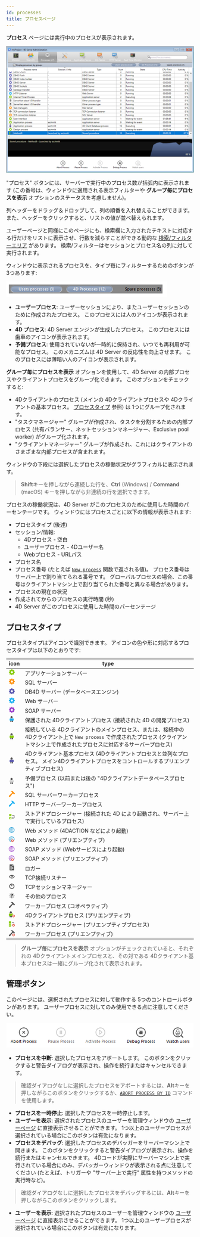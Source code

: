 ```yaml
---
id: processes
title: プロセスページ
---
```



**プロセス** ページには実行中のプロセスが表示されます。

![](../assets/en/Admin/server-admin-process-page.png)


"プロセス" ボタンには、サーバーで実行中のプロセス数が括弧内に表示されます (この番号は、ウィンドウに適用される表示フィルターや **グループ毎にプロセスを表示** オプションのステータスを考慮しません)。

列ヘッダーをドラッグ＆ドロップして、列の順番を入れ替えることができます。 また、ヘッダーをクリックすると、リストの値が並べ替えられます。

ユーザーページと同様にこのページにも、検索欄に入力されたテキストに対応する行だけをリストに表示させ、行数を減らすことができる動的な [検索/フィルターエリア](users.md#検索フィルターエリア) があります。 検索/フィルターはセッションとプロセス名の列に対して実行されます。

ウィンドウに表示されるプロセスを、タイプ毎にフィルターするためのボタンが 3つあります:

![](../assets/en/Admin/server-process-buttons.png)

- **ユーザープロセス**: ユーザーセッションにより、またユーザーセッションのために作成されたプロセス。 このプロセスには人のアイコンが表示されます。
- **4D プロセス**: 4D Server エンジンが生成したプロセス。 このプロセスには歯車のアイコンが表示されます。
- **予備プロセス**: 使用されていないが一時的に保持され、いつでも再利用が可能なプロセス。 このメカニズムは 4D Server の反応性を向上させます。 このプロセスには薄暗い人のアイコンが表示されます。

**グループ毎にプロセスを表示** オプションを使用して、4D Server の内部プロセスやクライアントプロセスをグループ化できます。 このオプションをチェックすると:

- 4Dクライアントのプロセス (メインの 4Dクライアントプロセスや 4Dクライアントの基本プロセス。 [プロセスタイプ](#プロセスタイプ) 参照) は 1つにグループ化されます。
- "タスクマネージャー" グループが作成され、タスクを分割するための内部プロセス (共有バランサー、ネットセッションマネージャー、Exclusive pool worker) がグループ化されます。
- "クライアントマネージャー" グループが作成され、これにはクライアントのさまざまな内部プロセスが含まれます。

ウィンドウの下段には選択したプロセスの稼働状況がグラフィカルに表示されます。

> **Shift**キーを押しながら連続した行を、**Ctrl** (Windows) / **Command** (macOS) キーを押しながら非連続の行を選択できます。

プロセスの稼働状況は、4D Server がこのプロセスのために使用した時間のパーセンテージです。 ウィンドウにはプロセスごとに以下の情報が表示されます:

- プロセスタイプ (後述)
- セッション/情報:
    - 4Dプロセス - 空白
    - ユーザープロセス - 4Dユーザー名
    - Webプロセス - URLパス
- プロセス名
- プロセス番号 (たとえば [`New process`](https://doc.4d.com/4dv19/help/command/ja/page317.html) 関数で返される値)。 プロセス番号はサーバー上で割り当てられる番号です。 グローバルプロセスの場合、この番号はクライアントマシン上で割り当てられた番号と異なる場合があります。
- プロセスの現在の状況
- 作成されてからのプロセスの実行時間 (秒)
- 4D Server がこのプロセスに使用した時間のパーセンテージ

## プロセスタイプ

プロセスタイプはアイコンで識別できます。 アイコンの色や形に対応するプロセスタイプは以下のとおりです:

| icon                                       | type                                                                                                    |
| ------------------------------------------ | ------------------------------------------------------------------------------------------------------- |
| ![](../assets/en/Admin/server-icon-1.png)  | アプリケーションサーバー                                                                                            |
| ![](../assets/en/Admin/server-icon-2.png)  | SQL サーバー                                                                                                |
| ![](../assets/en/Admin/server-icon-3.png)  | DB4D サーバー (データベースエンジン)                                                                                  |
| ![](../assets/en/Admin/server-icon-4.png)  | Web サーバー                                                                                                |
| ![](../assets/en/Admin/server-icon-5.png)  | SOAP サーバー                                                                                               |
| ![](../assets/en/Admin/server-icon-6.png)  | 保護された 4Dクライアントプロセス (接続された 4D の開発プロセス)                                                                   |
| ![](../assets/en/Admin/server-icon-7.png)  | 接続している 4Dクライアントのメインプロセス、または、接続中の4Dクライアント上で `New process` で作成されたプロセス (クライアントマシン上で作成されたプロセスに対応するサーバープロセス) |
| ![](../assets/en/Admin/server-icon-8.png)  | 4Dクライアント基本プロセス (4Dクライアントプロセスと並列なプロセス。 メイン4Dクライアントプロセスをコントロールするプリエンプティブプロセス)                             |
| ![](../assets/en/Admin/server-icon-9.png)  | 予備プロセス (以前または後の "4Dクライアントデータベースプロセス")                                                                   |
| ![](../assets/en/Admin/server-icon-10.png) | SQL サーバーワーカープロセス                                                                                        |
| ![](../assets/en/Admin/server-icon-11.png) | HTTP サーバーワーカープロセス                                                                                       |
| ![](../assets/en/Admin/server-icon-13.png) | ストアドプロシージャー (接続された 4D により起動され、サーバー上で実行しているプロセス)                                                         |
| ![](../assets/en/Admin/server-icon-14.png) | Web メソッド (4DACTION などにより起動)                                                                             |
| ![](../assets/en/Admin/server-icon-15.png) | Web メソッド (プリエンプティブ)                                                                                     |
| ![](../assets/en/Admin/server-icon-16.png) | SOAP メソッド (Webサービスにより起動)                                                                                |
| ![](../assets/en/Admin/server-icon-17.png) | SOAP メソッド (プリエンプティブ)                                                                                    |
| ![](../assets/en/Admin/server-icon-18.png) | ロガー                                                                                                     |
| ![](../assets/en/Admin/server-icon-19.png) | TCP接続リスナー                                                                                               |
| ![](../assets/en/Admin/server-icon-20.png) | TCPセッションマネージャー                                                                                          |
| ![](../assets/en/Admin/server-icon-21.png) | その他のプロセス                                                                                                |
| ![](../assets/en/Admin/server-icon-22.png) | ワーカープロセス (コオペラティブ)                                                                                      |
| ![](../assets/en/Admin/server-icon-23.png) | 4Dクライアントプロセス (プリエンプティブ)                                                                                 |
| ![](../assets/en/Admin/server-icon-24.png) | ストアドプロシージャー (プリエンプティブプロセス)                                                                              |
| ![](../assets/en/Admin/server-icon-25.png) | ワーカープロセス (プリエンプティブ)                                                                                     |

> **グループ毎にプロセスを表示** オプションがチェックされていると、それぞれの 4Dクライアントメインプロセスと、その対である 4Dクライアント基本プロセスは一緒にグループ化されて表示されます。


## 管理ボタン

このページには、選択されたプロセスに対して動作する 5つのコントロールボタンがあります。 ユーザープロセスに対してのみ使用できる点に注意してください。

![](../assets/en/Admin/server-process-actions.png)

- **プロセスを中断**: 選択したプロセスをアボートします。 このボタンをクリックすると警告ダイアログが表示され、操作を続行またはキャンセルできます。

> 確認ダイアログなしに選択したプロセスをアボートするには、**Alt**キーを押しながらこのボタンをクリックするか、[`ABORT PROCESS BY ID`](https://doc.4d.com/4dv19/help/command/ja/page1634.html) コマンドを使用します。

- **プロセスを一時停止**: 選択したプロセスを一時停止します。
- **ユーザーを表示**: 選択されたプロセスのユーザーを管理ウィンドウの [ユーザーページ](users.md) に直接表示させることができます。 1つ以上のユーザープロセスが選択されている場合にこのボタンは有効になります。
- **プロセスをデバッグ**: 選択したプロセスのデバッガーをサーバーマシン上で開きます。 このボタンをクリックすると警告ダイアログが表示され、操作を続行またはキャンセルできます。 4Dコードが実際にサーバーマシン上で実行されている場合にのみ、デバッガーウィンドウが表示される点に注意してください (たとえば、トリガーや "サーバー上で実行" 属性を持つメソッドの実行時など)。

> 確認ダイアログなしに選択したプロセスをデバッグするには、**Alt**キーを押しながらこのボタンをクリックします。

- **ユーザーを表示**: 選択されたプロセスのユーザーを管理ウィンドウの [ユーザーページ](users.md) に直接表示させることができます。 1つ以上のユーザープロセスが選択されている場合にこのボタンは有効になります。

